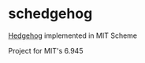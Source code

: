 # schedgehog
[Hedgehog](https://hedgehog.qa/) implemented in MIT Scheme

Project for MIT's 6.945

<!---
# Acknowledgements
This project was built by Jason Chen, CJ Quines, and Matthew Ho.
Thanks Gerald Jay Sussman for teaching 6.945 etc etc
-->
